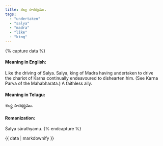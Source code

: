 ```yaml
---
title: శల్య సారథ్యము.
tags:
  - "undertaken"
  - "salya"
  - "madra"
  - "like"
  - "king"
---
```


{% capture data %}
#### Meaning in English:
Like the driving of Salya.
Salya, king of Madra having undertaken to drive the chariot of Karna continually endeavoured to dishearten him. (See Karna Parva of the Mahabharata.)
A faithless ally.

#### Meaning in Telugu:
శల్య సారథ్యము.

#### Romanization:
Śalya sārathyamu.
{% endcapture %}

{{ data | markdownify }}

